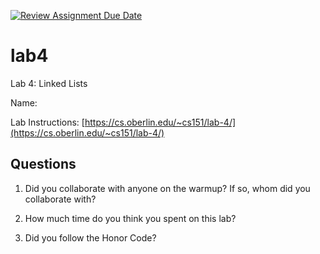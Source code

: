 [![Review Assignment Due Date](https://classroom.github.com/assets/deadline-readme-button-24ddc0f5d75046c5622901739e7c5dd533143b0c8e959d652212380cedb1ea36.svg)](https://classroom.github.com/a/8L8F4Ub3)
# lab4
Lab 4: Linked Lists

Name: <Your Name Goes Here>

Lab Instructions: [https://cs.oberlin.edu/~cs151/lab-4/](https://cs.oberlin.edu/~cs151/lab-4/)

## Questions

1. Did you collaborate with anyone on the warmup?  If so, whom did you collaborate with?

2. How much time do you think you spent on this lab?

3. Did you follow the Honor Code?

